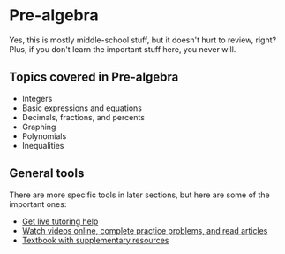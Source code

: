 # Pre-algebra

Yes, this is mostly middle-school stuff, but it doesn't hurt to review, right? Plus, if you don't learn the important stuff here, you never will.

## Topics covered in Pre-algebra

* Integers
* Basic expressions and equations
* Decimals, fractions, and percents
* Graphing
* Polynomials
* Inequalities

## General tools

There are more specific tools in later sections, but here are some of the important ones:

* [Get live tutoring help][schoolhouse]
* [Watch videos online, complete practice problems, and read articles][khanacademy]
* [Textbook with supplementary resources][openstax]

[schoolhouse]: https://schoolhouse.world/course/pre-algebra
[khanacademy]: https://www.khanacademy.org/math/pre-algebra
[openstax]: https://openstax.org/details/books/prealgebra-2e
